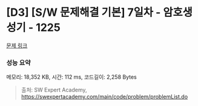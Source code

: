 # [D3] [S/W 문제해결 기본] 7일차 - 암호생성기 - 1225 

[문제 링크](https://swexpertacademy.com/main/code/problem/problemDetail.do?contestProbId=AV14uWl6AF0CFAYD) 

### 성능 요약

메모리: 18,352 KB, 시간: 112 ms, 코드길이: 2,258 Bytes



> 출처: SW Expert Academy, https://swexpertacademy.com/main/code/problem/problemList.do